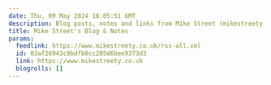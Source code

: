 ```yaml
---
date: Thu, 09 May 2024 18:05:51 GMT
description: Blog posts, notes and links from Mike Street (mikestreety.co.uk)
title: Mike Street's Blog & Notes
params:
  feedlink: https://www.mikestreety.co.uk/rss-all.xml
  id: 03af26943c9bdfb0cc205d6bee9373d3
  link: https://www.mikestreety.co.uk
  blogrolls: []
---
```

